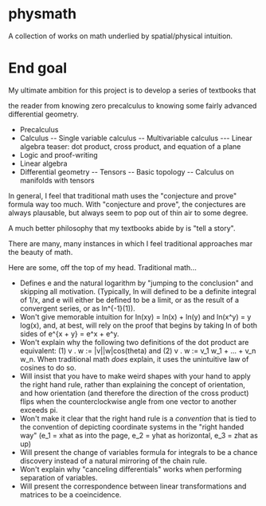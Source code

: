 # physmath
A collection of works on math underlied by spatial/physical intuition.

# End goal
My ultimate ambition for this project is to develop a series of textbooks that 

the reader from knowing zero precalculus to knowing some fairly advanced differential geometry.

- Precalculus
- Calculus
-- Single variable calculus
-- Multivariable calculus
--- Linear algebra teaser: dot product, cross product, and equation of a plane 
- Logic and proof-writing
- Linear algebra
- Differential geometry
-- Tensors
-- Basic topology
-- Calculus on manifolds with tensors

In general, I feel that traditional math uses the "conjecture and prove" formula way too much. With "conjecture and prove", the conjectures are always plausable, but always seem to pop out of thin air to some degree.

A much better philosophy that my textbooks abide by is "tell a story".

There are many, many instances in which I feel traditional approaches mar the beauty of math. 

Here are some, off the top of my head. Traditional math...
- Defines e and the natural logarithm by "jumping to the conclusion" and skipping all motivation. (Typically, ln will defined to be a definite integral of 1/x, and e will either be defined to be a limit, or as the result of a convergent series, or as ln^{-1}(1)).
- Won't give memorable intuition for ln(xy) = ln(x) + ln(y) and ln(x^y) = y log(x), and, at best, will rely on the proof that begins by taking ln of both sides of e^{x + y} = e^x + e^y.
- Won't explain why the following two definitions of the dot product are equivalent: (1) v . w := |v||w|cos(theta) and (2) v . w := v_1 w_1 + ... + v_n w_n. When traditional math *does* explain, it uses the unintuitive law of cosines to do so.
- Will insist that you have to make weird shapes with your hand to apply the right hand rule, rather than explaining the concept of orientation, and how orientation (and therefore the direction of the cross product) flips when the counterclockwise angle from one vector to another exceeds pi.
- Won't make it clear that the right hand rule is a *convention* that is tied to the convention of depicting coordinate systems in the "right handed way" (e_1 = xhat as into the page, e_2 = yhat as horizontal, e_3 = zhat as up)
- Will present the change of variables formula for integrals to be a chance discovery instead of a natural mirroring of the chain rule.
- Won't explain why "canceling differentials" works when performing separation of variables.
- Will present the correspondence between linear transformations and matrices to be a coeincidence.
